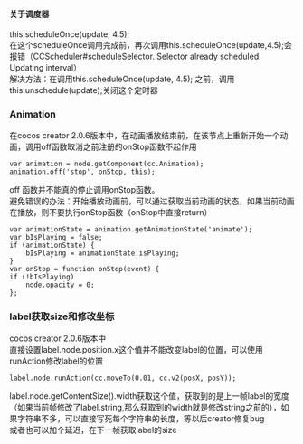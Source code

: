 
#### 关于调度器

this.scheduleOnce(update, 4.5);  
在这个scheduleOnce调用完成前，再次调用this.scheduleOnce(update,4.5);会报错（CCScheduler#scheduleSelector. Selector already scheduled. Updating interval）  
解决方法：在调用this.scheduleOnce(update, 4.5); 之前，调用 this.unschedule(update);关闭这个定时器


###  Animation  

在cocos creator 2.0.6版本中，在动画播放结束前，在该节点上重新开始一个动画，调用off函数取消之前注册的onStop函数不起作用

    var animation = node.getComponent(cc.Animation);
    animation.off('stop', onStop, this);

off 函数并不能真的停止调用onStop函数。  
避免错误的办法：开始播放动画前，可以通过获取当前动画的状态，如果当前动画在播放，则不要执行onStop函数（onStop中直接return）   

    var animationState = animation.getAnimationState('animate');
    var bIsPlaying = false;
    if (animationState) {
        bIsPlaying = animationState.isPlaying;
    }
    var onStop = function onStop(event) {
    if (!bIsPlaying)
        node.opacity = 0;
    };


### label获取size和修改坐标  

cocos creator 2.0.6版本中  
直接设置label.node.position.x这个值并不能改变label的位置，可以使用runAction修改label的位置  

    label.node.runAction(cc.moveTo(0.01, cc.v2(posX, posY));  

label.node.getContentSize().width获取这个值，获取到的是上一帧label的宽度（如果当前帧修改了label.string,那么获取到的width就是修改string之前的），如果字符串不多，可以直接写死每个字符串的长度，等以后creator修复bug  
或者也可以加个延迟，在下一帧获取label的size  
 



